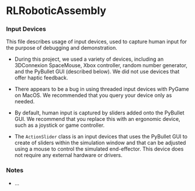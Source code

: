 # RLRoboticAssembly

### Input Devices

This file describes usage of input devices, used to capture human input for the
purpose of debugging and demonstration.

- During this project, we used a variety of devices, including an 3DConnexion
  SpaceMouse, Xbox controller, random number generator, and the PyBullet GUI
  (described below). We did not use devices that offer haptic feedback.

- There appears to be a bug in using threaded input devices with PyGame on MacOS.
  We recommended that you query your device only as needed.

- By default, human input is captured by sliders added onto the PyBullet GUI. We
  recommend that you replace this with an ergonomic device, such as a joystick or
  game controller.

- The `ActionSlider` class is an input devices that uses the PyBullet GUI to create
  of sliders within the simulation window and that can be adjusted using a mouse
  to control the simulated end-effector. This device does not require any external
  hardware or drivers.


### Notes

- ...


#
